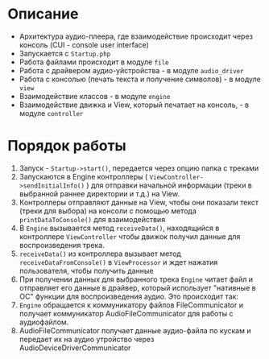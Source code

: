 # Описание
* Архитектура аудио-плеера, где взаимодействие происходит через консоль (CUI - console user interface) 
* Запускается с ```Startup.php```
* Работа файлами происходит в модуле ```file```
* Работа с драйвером аудио-уйстройства - в модуле ```audio_driver```
* Работа с консолью (печать текста и получение символов) - в модуле ```view```
* Взаимодействие классов - в модуле ```engine```
* Взаимодействие движка и View, который печатает на консоль, - в модуле ```controller```

# Порядок работы
   1. Запуск - ```Startup->start()```, передается через опцию папка с треками
   1. Запускаются в Engine контроллеры ( ```ViewController->sendInitialInfo()``` ) для отправки начальной информации (треки в выбранной раннее директории и т.д.) на View. 
   1. Контроллеры отправляют данные на View, чтобы они показали текст (треки для выбора) на консоли с помощью метода ```printDataToConsole()``` для взаимодействия
   1. В ```Engine``` вызывается метод ```receiveData()```, находящийся в контроллере ```ViewController``` чтобы движок получил данные для воспроизведения трека. 
   1. ```receiveData()``` из контроллера вызывает метод ```receiveDataFromConsole()``` в ```ViewProcessor``` и ждет нажатия пользователя, чтобы получить данные
   1. При получении данных для выбранного трека ```Engine``` читает файл и отправляет его данные в драйвер, который использует "нативные в ОС" функции для воспроизведения аудио. Это происходит так:
   1. ```Engine```  обращается к коммуникатору файлов FileCommunicator и получает коммуникатор
          AudioFileCommunicator для работы с аудиофайлом.
   1. AudioFileCommunicator получает данные аудио-файла по кускам и передает их на аудио
           утройство через AudioDeviceDriverCommunicator
